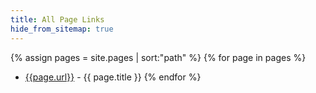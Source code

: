 ```yaml
---
title: All Page Links
hide_from_sitemap: true
---
```


{% assign pages = site.pages | sort:"path" %}
{% for page in pages %}
- [{{page.url}}]({{page.url}}) - {{ page.title }}
{% endfor %}
